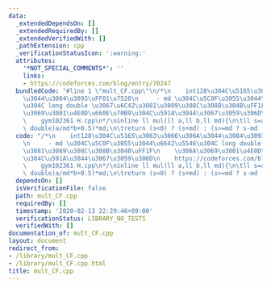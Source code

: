 ```yaml
---
data:
  _extendedDependsOn: []
  _extendedRequiredBy: []
  _extendedVerifiedWith: []
  _pathExtension: cpp
  _verificationStatusIcon: ':warning:'
  attributes:
    '*NOT_SPECIAL_COMMENTS*': ''
    links:
    - https://codeforces.com/blog/entry/70247
  bundledCode: "#line 1 \"mult_CF.cpp\"\n/*\n    int128\u304C\u5165\u3063\u3066\u306A\
    \u3044\u3084\u3093\uFF01\u7528\n     - md \u304C\u5C0F\u3055\u3044\u6642\u5546\
    \u304C long double \u3067\u6C42\u3081\u3089\u308C\u308B\u304B\uFF1F\n    \u306A\
    \u3069\u3001\u4E0D\u660E\u70B9\u304C\u591A\u3044\u3067\u3059\u306D\n    https://codeforces.com/blog/entry/70247\n\
    \    gym102361 H.cpp\n*/\ninline ll mul(ll a,ll b,ll md){\n\tll s=a*b-ll((long\
    \ double)a/md*b+0.5)*md;\n\treturn (s<0) ? (s+md) : (s>=md ? s-md : s);\n}\n"
  code: "/*\n    int128\u304C\u5165\u3063\u3066\u306A\u3044\u3084\u3093\uFF01\u7528\
    \n     - md \u304C\u5C0F\u3055\u3044\u6642\u5546\u304C long double \u3067\u6C42\
    \u3081\u3089\u308C\u308B\u304B\uFF1F\n    \u306A\u3069\u3001\u4E0D\u660E\u70B9\
    \u304C\u591A\u3044\u3067\u3059\u306D\n    https://codeforces.com/blog/entry/70247\n\
    \    gym102361 H.cpp\n*/\ninline ll mul(ll a,ll b,ll md){\n\tll s=a*b-ll((long\
    \ double)a/md*b+0.5)*md;\n\treturn (s<0) ? (s+md) : (s>=md ? s-md : s);\n}"
  dependsOn: []
  isVerificationFile: false
  path: mult_CF.cpp
  requiredBy: []
  timestamp: '2020-02-13 22:29:46+09:00'
  verificationStatus: LIBRARY_NO_TESTS
  verifiedWith: []
documentation_of: mult_CF.cpp
layout: document
redirect_from:
- /library/mult_CF.cpp
- /library/mult_CF.cpp.html
title: mult_CF.cpp
---
```

